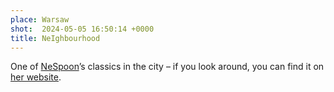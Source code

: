 ```yaml
---
place: Warsaw
shot:  2024-05-05 16:50:14 +0000
title: NeIghbourhood
---
```


One of [NeSpoon](https://pl.wikipedia.org/wiki/NeSpoon)’s classics in the city – if you look around, you can find it on [her website](https://nespoon.art/).
